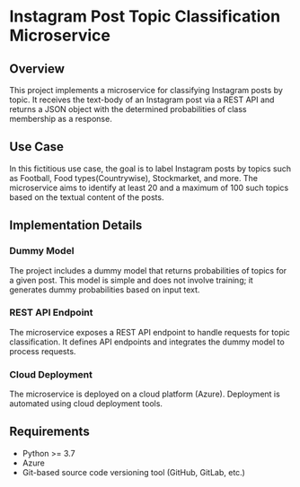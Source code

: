# Instagram Post Topic Classification Microservice

## Overview

This project implements a microservice for classifying Instagram posts by topic. It receives the text-body of an Instagram post via a REST API and returns a JSON object with the determined probabilities of class membership  as a response.

## Use Case

In this fictitious use case, the goal is to label Instagram posts by topics such as Football, Food types(Countrywise), Stockmarket, and more. The microservice aims to identify at least 20 and a maximum of 100 such topics based on the textual content of the posts.

## Implementation Details

### Dummy Model

The project includes a dummy model that returns probabilities of topics for a given post. This model is simple and does not involve training; it generates dummy probabilities based on input text.

### REST API Endpoint

The microservice exposes a REST API endpoint to handle requests for topic classification. It defines API endpoints and integrates the dummy model to process requests.

### Cloud Deployment

The microservice is deployed on a cloud platform (Azure). Deployment is automated using cloud deployment tools.

## Requirements

- Python >= 3.7
- Azure 
- Git-based source code versioning tool (GitHub, GitLab, etc.)
